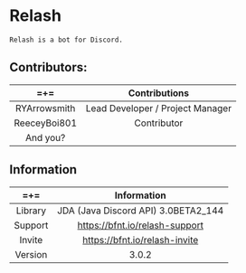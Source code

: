 # Relash
```
Relash is a bot for Discord.
```
Contributors:
---

=+= | Contributions
:---: | :---:
RYArrowsmith | Lead Developer / Project Manager
ReeceyBoi801 | Contributor
And you? |

Information
---

 =+= | Information
:---: | :---:
Library | JDA (Java Discord API) 3.0BETA2_144
Support | https://bfnt.io/relash-support
Invite | https://bfnt.io/relash-invite
Version | 3.0.2